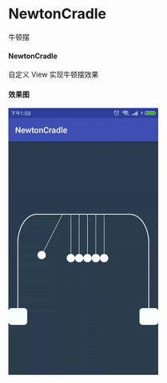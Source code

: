 # NewtonCradle
牛顿摆
#### NewtonCradle
自定义 View 实现牛顿摆效果
#### 效果图
<img src="https://github.com/yishengma/NewtonCradle/blob/master/app/src/main/java/piratehat/gif/demo.gif?raw=true" width="300" hegiht="700" align=left />
